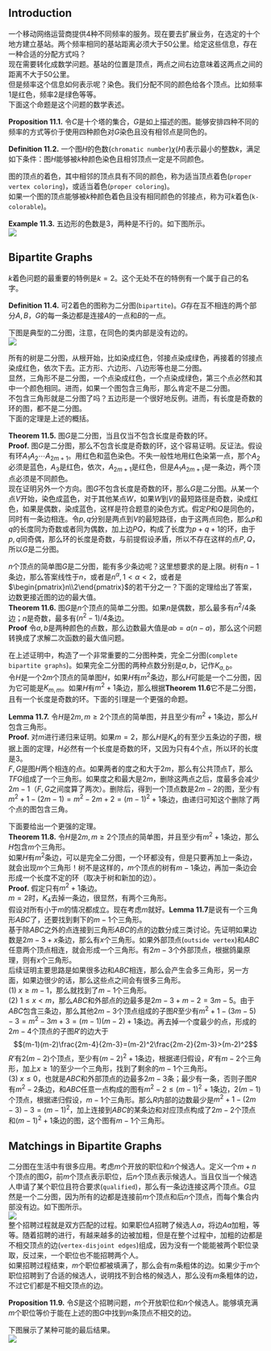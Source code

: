 ## Introduction
一个移动网络运营商提供4种不同频率的服务。现在要去扩展业务，在选定的十个地方建立基站。两个频率相同的基站距离必须大于50公里。给定这些信息，存在一种合适的分配方式吗？  
现在需要转化成数学问题。基站的位置是顶点，两点之间右边意味着这两点之间的距离不大于50公里。  
但是频率这个信息如何表示呢？染色。我们分配不同的颜色给各个顶点。比如频率1是红色，频率2是绿色等等。  
下面这个命题是这个问题的数学表述。

**Proposition 11.1.** 令$C$是十个塔的集合，$G$是如上描述的图。能够安排四种不同的频率的方式等价于使用四种颜色对$G$染色且没有相邻点是同色的。

**Definition 11.2.** 一个图$H$的色数(`chromatic number`)$\chi(H)$表示最小的整数$k$，满足如下条件：图$H$能够被$k$种颜色染色且相邻顶点一定是不同颜色。

图的顶点的着色，其中相邻的顶点具有不同的颜色，称为适当顶点着色(`proper vertex coloring`)，或适当着色(`proper coloring`)。  
如果一个图的顶点能够被$k$种颜色着色且没有相同颜色的邻接点，称为可$k$着色(`k-colorable`)。

**Example 11.3.** 五边形的色数是3，两种是不行的。如下图所示。  
![](1101.png)

## Bipartite Graphs
$k$着色问题的最重要的特例是$k=2$。这个无处不在的特例有一个属于自己的名字。

**Definition 11.4.** 可2着色的图称为二分图(`bipartite`)。$G$存在互不相连的两个部分$A,B$，$G$的每一条边都是连接$A$的一点和$B$的一点。

下图是典型的二分图，注意，在同色的类内部是没有边的。  
![](1102.png)

所有的树是二分图，从根开始，比如染成红色，邻接点染成绿色，再接着的邻接点染成红色，依次下去。正方形、六边形、八边形等也是二分图。  
显然，三角形不是二分图，一个点染成红色，一个点染成绿色，第三个点必然和其中一个颜色相同。进而，如果一个图包含三角形，那么肯定不是二分图。  
不包含三角形就是二分图了吗？五边形是一个很好地反例。进而，有长度是奇数的环的图，都不是二分图。  
下面的定理是上述的概括。

**Theorem 11.5.** 图$G$是二分图，当且仅当不包含长度是奇数的环。  
**Proof.** 图$G$是二分图，那么不包含长度是奇数的环，这个容易证明。反证法。假设有环$A_1A_2\cdots A_{2m+1}$。用红色和蓝色染色。不失一般性地用红色染第一点，那个$A_2$必须是蓝色，$A_3$是红色，依次，$A_{2m+1}$是红色，但是$A_1A_{2m+1}$是一条边，两个顶点必须是不同颜色。  
现在证明另外一个方向。图$G$不包含长度是奇数的环，那么$G$是二分图。从某一个点$V$开始，染色成蓝色，对于其他某点$W$，如果$W$到$V$的最短路径是奇数，染成红色，如果是偶数，染成蓝色，这样是符合题意的染色方式。假定$P$和$Q$是同色的，同时有一条边相连。令$p,q$分别是两点到$V$的最短路径，由于这两点同色，那么$p$和$q$的长度同为奇数或者同为偶数，加上边$PQ$，构成了长度为$p+q+1$的环，由于$p,q$同奇偶，那么环的长度是奇数，与前提假设矛盾，所以不存在这样的点$P,Q$，所以$G$是二分图。

$n$个顶点的简单图$G$是二分图，能有多少条边呢？这里想要求的是上限。树有$n-1$条边，那么答案线性于$n$，或者是$n^\alpha,1<\alpha<2$，或者是$\begin{pmatrix}n\\2\end{pmatrix}$的若干分之一？下面的定理给出了答案，边数更接近图的边的最大值。  
**Theorem 11.6.** 图$G$是$n$个顶点的简单二分图。如果$n$是偶数，那么最多有$n^2/4$条边；$n$是奇数，最多有$(n^2-1)/4$条边。  
**Proof** 令$a,b$是两种颜色的点数，那么边数最大值是$ab=a(n-a)$，那么这个问题转换成了求解二次函数的最大值问题。

在上述证明中，构造了一个非常重要的二分图种类，完全二分图(`complete bipartite graphs`)。如果完全二分图的两种点数分别是$a,b$，记作$K_{a,b}$。  
令$H$是一个$2m$个顶点的简单图$H$，如果$H$有$m^2$条边，那么$H$可能是一个二分图，因为它可能是$K_{m,m}$。如果$H$有$m^2+1$条边，那么根据**Theorem 11.6**它不是二分图，且有一个长度是奇数的环。下面的引理是一个更强的命题。

**Lemma 11.7.** 令$H$是$2m,m\geq 2$个顶点的简单图，并且至少有$m^2+1$条边，那么$H$包含三角形。  
**Proof.** 对$m$进行递归来证明。如果$m=2$，那么$H$是$K_4$的有至少五条边的子图，根据上面的定理，$H$必然有一个长度是奇数的环，又因为只有4个点，所以环的长度是3。  
$F,G$是图$H$两个相连的点。如果两者的度之和大于$2m$，那么有公共顶点$T$，那么$TFG$组成了一个三角形。如果度之和最大是$2m$，删除这两点之后，度最多会减少$2m-1$（$F,G$之间度算了两次）。删除后，得到一个顶点数是$2m-2$的图，至少有$m^2+1-(2m-1)=m^2-2m+2=(m-1)^2+1$条边，由递归可知这个删除了两个点的图包含三角。

下面要给出一个更强的定理。  
**Theorem 11.8.** 令$H$是$2m,m\geq 2$个顶点的简单图，并且至少有$m^2+1$条边，那么$H$包含$m$个三角形。  
如果$H$有$m^2$条边，可以是完全二分图，一个环都没有，但是只要再加上一条边，就会出现$m$个三角形！树不是这样的，$m$个顶点的树有$m-1$条边，再加一条边会形成一个长度不定的环（取决于树和新加的边）。  
**Proof.** 假定只有$m^2+1$条边。  
$m=2$时，$K_4$去掉一条边，很显然，有两个三角形。  
假设对所有小于$m$的情况都成立。现在考虑$m$就好。**Lemma 11.7**是说有一个三角形$ABC$了，还要找到剩下的$m-1$个三角形。  
基于除$ABC$之外的点连接到三角形$ABC$的点的边数分成三类讨论。先证明如果边数是$2m-3+x$条边，那么有$x$个三角形。如果外部顶点(`outside vertex`)和$ABC$任意两个顶点相连，就会形成一个三角形。有$2m-3$个外部顶点，根据鸽巢原理，则有$x$个三角形。  
后续证明主要思路是如果很多边和$ABC$相连，那么会产生会多三角形，另一方面，如果边很少的话，那么这些点之间会有很多三角形。  
(1) $x\geq m-1$，那么就找到了$m-1$个三角形。  
(2) $1\leq x<m$，那么$ABC$和外部点的边最多是$2m-3+m-2=3m-5$。由于$ABC$包含三条边，那么其他$2m-3$个顶点组成的子图$R$至少有$m^2+1-(3m-5)-3=m^2-3m+3=(m-1)(m-2)+1$条边。再去掉一个度最少的点，形成的$2m-4$个顶点的子图$R'$的边大于
$$(m-1)(m-2)\frac{2m-4}{2m-3}=(m-2)^2\frac{2m-2}{2m-3}>(m-2)^2$$
$R'$有$2(m-2)$个顶点，至少有$(m-2)^2+1$条边，根据递归假设，$R'$有$m-2$个三角形，加上$x\geq 1$的至少一个三角形，找到了剩余的$m-1$个三角形。  
(3) $x\leq 0$，也就是$ABC$和外部顶点的边最多$2m-3$条；最少有一条，否则子图$R$有$m^2-2$条边，和$ABC$任意一点构成的图有$m^2-2\leq (m-1)^2+1$条边，$2(m-1)$个顶点，根据递归假设，$m-1$个三角形。那么$R$内部的边数最少是$m^2+1-(2m-3)-3=(m-1)^2$，加上连接到$ABC$的某条边和对应顶点构成了$2m-2$个顶点和$(m-1)^2+1$条边的图，这个图有$m-1$个三角形。

## Matchings in Bipartite Graphs
二分图在生活中有很多应用。考虑$m$个开放的职位和$n$个候选人。定义一个$m+n$个顶点的图$G$，前$m$个顶点表示职位，后$n$个顶点表示候选人。当且仅当一个候选人申请了某个职位且符合要求(`qualified`)，那么有一条边连接这两个顶点。$G$显然是一个二分图，因为所有的边都是连接前$m$个顶点和后$n$个顶点，而每个集合内部没有边。如下图所示。  
![](1103.png)  
整个招聘过程就是双方匹配的过程。如果职位$A$招聘了候选人$a$，将边$Aa$加粗，等等。随着招聘的进行，有越来越多的边被加粗，但是在整个过程中，加粗的边都是不相交顶点的边(`vertex-disjoint edges`)组成，因为没有一个能能被两个职位录取，反过来，一个职位也不能招聘两个人。  
如果招聘过程结束，$m$个职位都被填满了，那么会有$m$条粗体的边。如果少于$m$个职位招聘到了合适的候选人，说明找不到合格的候选人，那么没有$m$条粗体的边，不过它们都是不相交顶点的边。

**Proposition 11.9.** 令$S$是这个招聘问题，$m$个开放职位和$n$个候选人。能够填充满$m$个职位等价于能在上述的图$G$中找到$m$条顶点不相交的边。

下图展示了某种可能的最后结果。  
![](1104.png)
